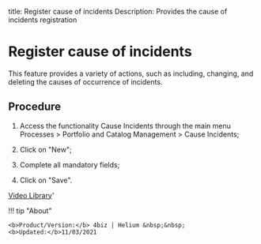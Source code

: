 title: Register cause of incidents 
Description: Provides the cause of incidents registration
# Register cause of incidents

This feature provides a variety of actions, such as including, changing, and deleting the causes of occurrence of incidents.

Procedure
-------------

1.  Access the functionality Cause Incidents through the main menu Processes \>
    Portfolio and Catalog Management \> Cause Incidents;

2.  Click on "New";

3.  Complete all mandatory fields;

4.  Click on "Save".


<i class='fa fa-youtube-play  fa-2x' style='color:#97ce17;vertical-align: middle;'> </i> [Video Library](https://www.youtube.com/playlist?list=PLB5qK2uzf2RPsG8HdkE7qEHB39yEI_T8y)'

!!! tip "About"

    <b>Product/Version:</b> 4biz | Helium &nbsp;&nbsp;
    <b>Updated:</b>11/03/2021
